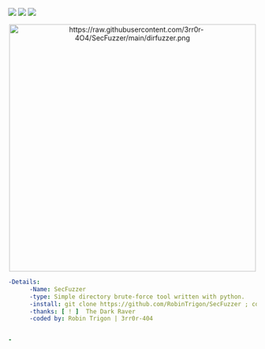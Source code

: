 
<img src="https://img.shields.io/badge/-Linux-black?style=for-the-badge&logo=Linux&logoColor=white"> <img src="https://img.shields.io/badge/-Python-black?style=for-the-badge&logo=python&logoColor=white"> <img src="https://img.shields.io/badge/-Terminal-black?style=for-the-badge&logo=GNU%20Bash&logoColor=white">



<p align="center"><img alt="https://raw.githubusercontent.com/3rr0r-4O4/SecFuzzer/main/dirfuzzer.png" width="500px" src="https://raw.githubusercontent.com/RobinTrigon/AdminSeeker/main/seeker.png" /></p>

```yaml
-Details:
      -Name: SecFuzzer
      -type: Simple directory brute-force tool written with python.
      -install: git clone https://github.com/RobinTrigon/SecFuzzer ; cd SecFuzzer ; python3 SecFuzzer.py
      -thanks: [ ! ]  The Dark Raver
      -coded by: Robin Trigon | 3rr0r-404


-

```

